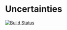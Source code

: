 # Uncertainties

[![Build Status](https://github.com/jrzingel/Uncertainties.jl/actions/workflows/CI.yml/badge.svg?branch=main)](https://github.com/jrzingel/Uncertainties.jl/actions/workflows/CI.yml?query=branch%3Amain)
